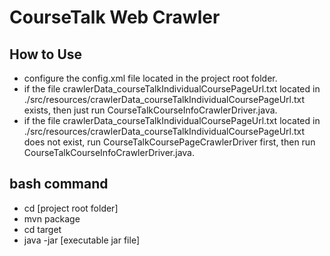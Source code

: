 # CourseTalk Web Crawler

## How to Use
- configure the config.xml file located in the project root folder.
- if the file crawlerData_courseTalkIndividualCoursePageUrl.txt located in ./src/resources/crawlerData_courseTalkIndividualCoursePageUrl.txt exists, then just run CourseTalkCourseInfoCrawlerDriver.java.
- if the file crawlerData_courseTalkIndividualCoursePageUrl.txt located in ./src/resources/crawlerData_courseTalkIndividualCoursePageUrl.txt does not exist, run CourseTalkCoursePageCrawlerDriver first, then run CourseTalkCourseInfoCrawlerDriver.java.

## bash command
- cd [project root folder]
- mvn package
- cd target
- java -jar [executable jar file]